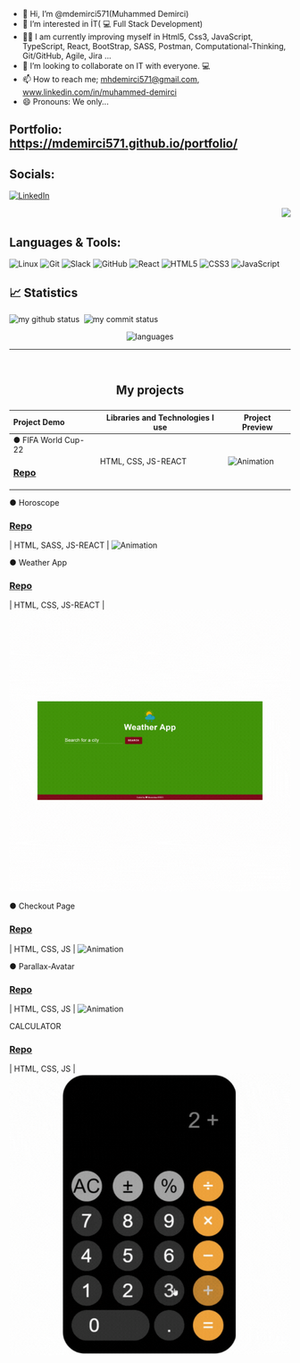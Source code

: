 - 👋 Hi, I’m @mdemirci571(Muhammed Demirci)
- 👀 I’m interested in İT( :computer: Full Stack Development)
- :technologist: I am currently improving myself in Html5, Css3, JavaScript, TypeScript, React, BootStrap, SASS, Postman, Computational-Thinking, Git/GitHub, Agile, Jira ...
- 💞️ I’m looking to collaborate on IT with everyone. :computer:
- 📫 How to reach me; mhdemirci571@gmail.com, www.linkedin.com/in/muhammed-demirci
- 😄 Pronouns: We only...
<!---
mdemirci571/mdemirci571 is a ✨ special ✨ repository because its `README.md` (this file) appears on your GitHub profile.
You can click the Preview link to take a look at your changes.
--->

## Portfolio: https://mdemirci571.github.io/portfolio/

## Socials:

[![LinkedIn](https://img.shields.io/badge/linkedin-%230077B5.svg?style=for-the-badge&logo=linkedin&logoColor=white)](https://www.linkedin.com/in/muhammed-demirci)

<p align="right"><img src="https://user-images.githubusercontent.com/118989410/205894833-0aa28f7d-474e-4eca-82e1-397132d94e89.jpg" width="60% heigth="40%"></p>

## Languages & Tools:

![Linux](https://img.shields.io/badge/Linux-FCC624?style=for-the-badge&logo=linux&logoColor=black)
![Git](https://img.shields.io/badge/git-%23F05033.svg?style=for-the-badge&logo=git&logoColor=white)
![Slack](https://img.shields.io/badge/Slack-4A154B?style=for-the-badge&logo=slack&logoColor=white)
![GitHub](https://img.shields.io/badge/GitHub%20Pages-222222?style=for-the-badge&logo=GitHub%20Pages&logoColor=white)
![React](https://img.shields.io/badge/React-20232A?style=for-the-badge&logo=react&logoColor=61DAFB)
![HTML5](https://img.shields.io/badge/HTML5-E34F26?style=for-the-badge&logo=html5&logoColor=white)
![CSS3](https://img.shields.io/badge/CSS3-1572B6?style=for-the-badge&logo=css3&logoColor=white)
![JavaScript](https://img.shields.io/badge/JavaScript-323330?style=for-the-badge&logo=javascript&logoColor=F7DF1E)

## 📈 Statistics

<p align="left">
<img src="https://github-readme-stats.vercel.app/api?username=mdemirci571&count_private=true&theme=chartreuse-dark&show_icons=true" alt="my github status" width="49%"/>&nbsp;
<img src="https://github-readme-streak-stats.herokuapp.com/?user=mdemirci571&count_private=true&theme=chartreuse-dark&show_icons=true" alt="my commit status" width="49%" /> </p>
<p align="center"> <img src="https://github-readme-stats.vercel.app/api/top-langs/?username=mdemirci571&count_private=true&theme=chartreuse-dark&layout=compact" alt="languages" width="50%" > </p>
<p align="center">
<hr><br>
<h2 align="center"> My projects</h2>

###



Project Demo       |Libraries and Technologies I use     |Project Preview   
:-------------------------|-------------------------|-------------------------
●	FIFA World Cup-22<h3>[Repo](https://github.com/mdemirci571/Fifa_World_Cup-22)</h3> | HTML, CSS, JS-REACT |  ![Animation](https://github.com/mdemirci571/Fifa_World_Cup-22/blob/main/src/assets/animation.gif)

●	Horoscope<h3>[Repo](https://github.com/mdemirci571/Horoscope)</h3> | HTML, SASS, JS-REACT |  ![Animation](https://github.com/mdemirci571/Horoscope/blob/main/src/helpers/animation.gif)

●	Weather App<h3>[Repo](https://github.com/mdemirci571/weather_App)</h3> | HTML, CSS, JS-REACT |  ![Animation](https://github.com/mdemirci571/weather_App/blob/main/img/animation.gif)

●	Checkout Page<h3>[Repo](https://github.com/mdemirci571/checkout_page)</h3> | HTML, CSS, JS |  ![Animation](https://github.com/mdemirci571/checkout_page/blob/main/img/animation.gif)

●	Parallax-Avatar <h3>[Repo](https://github.com/mdemirci571/checkout_page)</h3> | HTML, CSS, JS |  ![Animation](https://github.com/mdemirci571/checkout_page/blob/main/img/animation.gif)


CALCULATOR<h3>[Repo](https://github.com/mdemirci571/calculator)</h3> | HTML, CSS, JS |  ![Animation](https://github.com/mdemirci571/calculator/blob/main/animation.gif)
